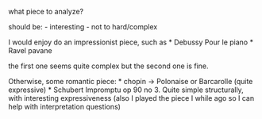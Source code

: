 what piece to analyze?

should be:
	- interesting
	- not to hard/complex

I would enjoy do an impressionist piece, such as 
	* Debussy Pour le piano
	* Ravel pavane

the first one seems quite complex but the second one is fine.

Otherwise, some romantic piece:
	* chopin -> Polonaise or Barcarolle (quite expressive)
	* Schubert Impromptu op 90 no 3. Quite simple structurally, with interesting expressiveness (also I played the piece I while ago so I can help with interpretation questions)

